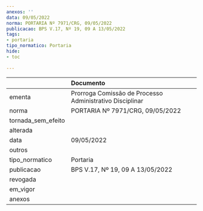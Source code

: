 ```yaml
---
anexos: ''
data: 09/05/2022
norma: PORTARIA Nº 7971/CRG, 09/05/2022
publicacao: BPS V.17, Nº 19, 09 A 13/05/2022
tags:
- portaria
tipo_normatico: Portaria
hide: 
- toc 
 
---
```


|                    | Documento                                                |
|:-------------------|:---------------------------------------------------------|
| ementa             | Prorroga Comissão de Processo Administrativo Disciplinar |
| norma              | PORTARIA Nº 7971/CRG, 09/05/2022                         |
| tornada_sem_efeito |                                                          |
| alterada           |                                                          |
| data               | 09/05/2022                                               |
| outros             |                                                          |
| tipo_normatico     | Portaria                                                 |
| publicacao         | BPS V.17, Nº 19, 09 A 13/05/2022                         |
| revogada           |                                                          |
| em_vigor           |                                                          |
| anexos             |                                                          |